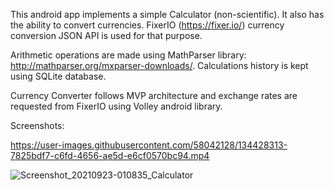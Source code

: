 This android app implements a simple Calculator (non-scientific). It also has the ability to convert currencies. FixerIO (https://fixer.io/) currency conversion JSON API is used for that purpose.

Arithmetic operations are made using MathParser library: http://mathparser.org/mxparser-downloads/. Calculations history is kept using SQLite database.

Currency Converter follows MVP architecture and exchange rates are requested from FixerIO using Volley android library.


Screenshots:



https://user-images.githubusercontent.com/58042128/134428313-7825bdf7-c6fd-4656-ae5d-e6cf0570bc94.mp4

![Screenshot_20210923-010835_Calculator](https://user-images.githubusercontent.com/58042128/134429020-92775c48-7ab4-4fbe-8820-1baaec8f4a1a.jpg)


